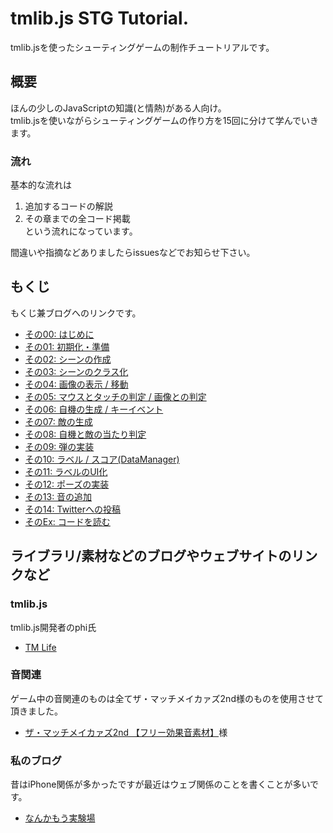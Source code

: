 # tmlib.js STG Tutorial.
tmlib.jsを使ったシューティングゲームの制作チュートリアルです。

## 概要

ほんの少しのJavaScriptの知識(と情熱)がある人向け。  
tmlib.jsを使いながらシューティングゲームの作り方を15回に分けて学んでいきます。

### 流れ

基本的な流れは  
1. 追加するコードの解説  
2. その章までの全コード掲載  
という流れになっています。

間違いや指摘などありましたらissuesなどでお知らせ下さい。

## もくじ
もくじ兼ブログへのリンクです。  
- [その00: はじめに](http://craft-notes.com/web/javascript/tmlib-js%E3%81%A7%E3%82%B7%E3%83%A5%E3%83%BC%E3%83%86%E3%82%A3%E3%83%B3%E3%82%B0%E3%82%B2%E3%83%BC%E3%83%A0%E3%82%92%E4%BD%9C%E3%82%8B%E3%83%81%E3%83%A5%E3%83%BC%E3%83%88%E3%83%AA%E3%82%A2%E3%83%AB)  
- [その01: 初期化・準備](http://craft-notes.com/web/javascript/tmlib-js-%E3%83%81%E3%83%A5%E3%83%BC%E3%83%88%E3%83%AA%E3%82%A2%E3%83%AB-%E3%81%9D%E3%81%AE1-%E5%88%9D%E6%9C%9F%E5%8C%96/)  
- [その02: シーンの作成](http://craft-notes.com/web/javascript/tmlib-js-%E3%83%81%E3%83%A5%E3%83%BC%E3%83%88%E3%83%AA%E3%82%A2%E3%83%AB-%E3%81%9D%E3%81%AE2-%E3%82%B7%E3%83%BC%E3%83%B3/)  
- [その03: シーンのクラス化](http://craft-notes.com/web/javascript/tmlib-js-%E3%83%81%E3%83%A5%E3%83%BC%E3%83%88%E3%83%AA%E3%82%A2%E3%83%AB-%E3%81%9D%E3%81%AE3-%E3%82%B7%E3%83%BC%E3%83%B3%E3%81%AE%E3%82%AF%E3%83%A9%E3%82%B9%E5%8C%96/)  
- [その04: 画像の表示 / 移動](http://craft-notes.com/web/javascript/tmlib-js-%E3%83%81%E3%83%A5%E3%83%BC%E3%83%88%E3%83%AA%E3%82%A2%E3%83%AB-%E3%81%9D%E3%81%AE4-%E7%94%BB%E5%83%8F%E3%81%AE%E8%A1%A8%E7%A4%BA/)  
- [その05: マウスとタッチの判定 / 画像との判定](http://craft-notes.com/web/javascript/tmlib-js-%E3%83%81%E3%83%A5%E3%83%BC%E3%83%88%E3%83%AA%E3%82%A2%E3%83%AB-%E3%81%9D%E3%81%AE5-%E3%83%9E%E3%82%A6%E3%82%B9%E3%81%A8%E5%BD%93%E3%81%9F%E3%82%8A%E5%88%A4%E5%AE%9A/)  
- [その06: 自機の生成 / キーイベント](http://craft-notes.com/web/javascript/tmlib-js-%E3%83%81%E3%83%A5%E3%83%BC%E3%83%88%E3%83%AA%E3%82%A2%E3%83%AB-%E3%81%9D%E3%81%AE6-%E3%82%AD%E3%83%BC%E5%85%A5%E5%8A%9B%E3%81%A8%E8%87%AA%E6%A9%9F%E3%81%AE%E7%94%9F%E6%88%90/)  
- [その07: 敵の生成](http://craft-notes.com/web/javascript/tmlib-js-%E3%83%81%E3%83%A5%E3%83%BC%E3%83%88%E3%83%AA%E3%82%A2%E3%83%AB-%E3%81%9D%E3%81%AE7-%E6%95%B5%E3%81%AE%E5%87%BA%E7%8F%BE/)  
- [その08: 自機と敵の当たり判定](http://craft-notes.com/web/javascript/tmlib-js-%E3%83%81%E3%83%A5%E3%83%BC%E3%83%88%E3%83%AA%E3%82%A2%E3%83%AB-%E3%81%9D%E3%81%AE8-%E5%BD%93%E3%81%9F%E3%82%8A%E5%88%A4%E5%AE%9A/)  
- [その09: 弾の実装](http://craft-notes.com/web/javascript/tmlib-js-%E3%83%81%E3%83%A5%E3%83%BC%E3%83%88%E3%83%AA%E3%82%A2%E3%83%AB-%E3%81%9D%E3%81%AE9-%E5%BC%BE%E3%81%AE%E5%AE%9F%E8%A3%85/)  
- [その10: ラベル / スコア(DataManager)](http://craft-notes.com/web/javascript/tmlib-js-%E3%83%81%E3%83%A5%E3%83%BC%E3%83%88%E3%83%AA%E3%82%A2%E3%83%AB-%E3%81%9D%E3%81%AE10-%E3%82%B9%E3%82%B3%E3%82%A2%E3%81%AE%E8%A1%A8%E7%A4%BA/)  
- [その11: ラベルのUI化](http://craft-notes.com/web/javascript/tmlib-js-%E3%83%81%E3%83%A5%E3%83%BC%E3%83%88%E3%83%AA%E3%82%A2%E3%83%AB-%E3%81%9D%E3%81%AE11-%E3%83%A9%E3%83%99%E3%83%AB%E3%81%AEui%E5%8C%96/)  
- [その12: ポーズの実装](http://craft-notes.com/web/javascript/tmlib-js-%E3%83%81%E3%83%A5%E3%83%BC%E3%83%88%E3%83%AA%E3%82%A2%E3%83%AB-%E3%81%9D%E3%81%AE12-%E3%83%9D%E3%83%BC%E3%82%BA%E7%94%BB%E9%9D%A2/)  
- [その13: 音の追加](http://craft-notes.com/web/javascript/tmlib-js-%E3%83%81%E3%83%A5%E3%83%BC%E3%83%88%E3%83%AA%E3%82%A2%E3%83%AB-%E3%81%9D%E3%81%AE13-%E9%9F%B3%E3%81%AE%E5%AE%9F%E8%A3%85/)  
- [その14: Twitterへの投稿](http://craft-notes.com/web/javascript/tmlib-js-%E3%83%81%E3%83%A5%E3%83%BC%E3%83%88%E3%83%AA%E3%82%A2%E3%83%AB-%E3%81%9D%E3%81%AE14-%E3%83%84%E3%82%A4%E3%83%BC%E3%83%88%E3%81%AE%E5%AE%9F%E8%A3%85/)  
- [そのEx: コードを読む](http://craft-notes.com/web/javascript/tmlib-js-%E3%83%81%E3%83%A5%E3%83%BC%E3%83%88%E3%83%AA%E3%82%A2%E3%83%AB-%E3%81%9D%E3%81%AEextra/)  

## ライブラリ/素材などのブログやウェブサイトのリンクなど
### tmlib.js
tmlib.js開発者のphi氏  
- [TM Life](http://bit.ly/MsWNlN)

### 音関連
ゲーム中の音関連のものは全てザ・マッチメイカァズ2nd様のものを使用させて頂きました。  
- [ザ・マッチメイカァズ2nd 【フリー効果音素材】](http://osabisi.sakura.ne.jp/m2/)様

### 私のブログ
昔はiPhone関係が多かったですが最近はウェブ関係のことを書くことが多いです。  
- [なんかもう実験場](http://bit.ly/MsWGXg)
